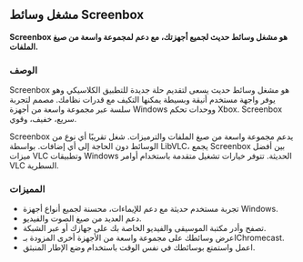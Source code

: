<!-- Markdown version of store listing for localization. -->
<!-- Feel free to adapt or modify key points if necessary. -->
## مشغل وسائط Screenbox

**Screenbox هو مشغل وسائط حديث لجميع أجهزتك، مع دعم لمجموعة واسعة من صيغ الملفات.**

### الوصف

Screenbox هو مشغل وسائط حديث يسعى لتقديم حلة جديدة للتطبيق الكلاسيكي وهو يوفر واجهة مستخدم أنيقة وبسيطة يمكنها التكيف مع قدرات نظامك. مصمم لتجربة سلسة عبر مجموعة واسعة من أجهزة Windows ووحدات تحكم Xbox. Screenbox سريع، خفيف، وقوي.

Screenbox يدعم مجموعة واسعة من صيغ الملفات والترميزات. شغل تقريبًا أي نوع من الوسائط دون الحاجة إلى أي إضافات. بواسطة LibVLC، يجمع Screenbox بين أفضل ميزات VLC وتطبيقات Windows الحديثة. تتوفر خيارات تشغيل متقدمة باستخدام أوامر VLC السطرية.

### المميزات

- تجربة مستخدم حديثة مع دعم للإيماءات، محسنة لجميع أنواع أجهزة Windows.
- دعم العديد من صيغ الصوت والفيديو.
- تصفح وأدر مكتبة الموسيقى والفيديو الخاصة بك على جهازك أو عبر الشبكة.
- اعرض وسائطك على مجموعة واسعة من الأجهزة أخرى المزودة بـChromecast.
- اعمل واستمتع بوسائطك في نفس الوقت باستخدام وضع الإطار المنبثق.
